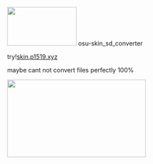 <img src="https://i.imgur.com/ChG6TW9.png" width="160" height="90"/> osu-skin_sd_converter
<p>try!<a href="https://skin.p1519.xyz/">skin.p1519.xyz</a><br></p>
<p>maybe cant not convert files perfectly 100% </p>

<img src="https://i.imgur.com/O4t4r6D.png" width="320" height="180">
